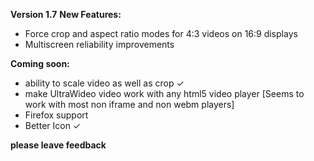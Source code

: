 **Version 1.7**
**New Features:**
- Force crop and aspect ratio modes for 4:3 videos on 16:9 displays
- Multiscreen reliability improvements

**Coming soon:**
- ability to scale video as well as crop ✓
- make UltraWideo video work with any html5 video player [Seems to work with most non iframe and non webm players]
- Firefox support
- Better Icon ✓

**please leave feedback**
